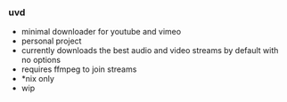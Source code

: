 ### uvd


+ minimal downloader for youtube and vimeo
+ personal project
+ currently downloads the best audio and video streams by default with no options
+ requires ffmpeg to join streams
+ *nix only
+ wip
